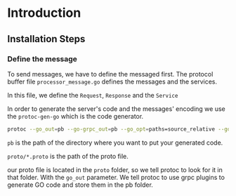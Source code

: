 # Introduction

## Installation Steps 

### Define the message 

To send messages, we have to define the messaged first. The protocol buffer file `processor_message.go` defines the messages and the services.

In this file, we define the `Request`, `Response` and the `Service`

In order to generate the server's code and the messages' encoding we use the `protoc-gen-go` which is the code generator.

```sh
protoc --go_out=pb --go-grpc_out=pb --go_opt=paths=source_relative --go-grpc_opt=paths=source_relative proto/*.proto 
```


`pb` is the path of the directory where you want to put your generated code.

`proto/*.proto` is the path of the proto file.

our proto file is located in the `proto` folder, so we tell protoc to look for it in that folder. With the `go_out` parameter. We tell protoc to use grpc plugins to generate GO code and store them in the pb folder.



